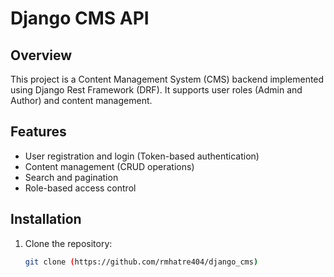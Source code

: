 # Django CMS API

## Overview
This project is a Content Management System (CMS) backend implemented using Django Rest Framework (DRF). It supports user roles (Admin and Author) and content management.

## Features
- User registration and login (Token-based authentication)
- Content management (CRUD operations)
- Search and pagination
- Role-based access control

## Installation
1. Clone the repository:
   ```bash
   git clone (https://github.com/rmhatre404/django_cms)
